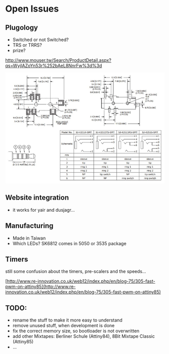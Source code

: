 # Open Issues

## Plugology

* Switched or not Switched?
* TRS or TRRS?
* prize?

http://www.mouser.tw/Search/ProductDetail.aspx?qs=WyjlAZoYn53r%252bAeL8NnrFw%3d%3d

![](images/schematics/TRRS_plug_layout.jpg)

## Website integration

* it works for yair and dusjagr...

## Manufacturing

* Made in Taiwan
* Which LEDs? SK6812 comes in 5050 or 3535 package

## Timers

still some confusion about the timers, pre-scalers and the speeds...

[http://www.re-innovation.co.uk/web12/index.php/en/blog-75/305-fast-pwm-on-attiny85](http://www.re-innovation.co.uk/web12/index.php/en/blog-75/305-fast-pwm-on-attiny85)

## TODO:

* rename the stuff to make it more easy to understand
* remove unused stuff, when development is done
* fix the correct memory size, so bootloader is not overwritten
* add other Mixtapes: Berliner Schule \(Attiny84\), 8Bit Mixtape Classic \(Attiny85\)
* ...

